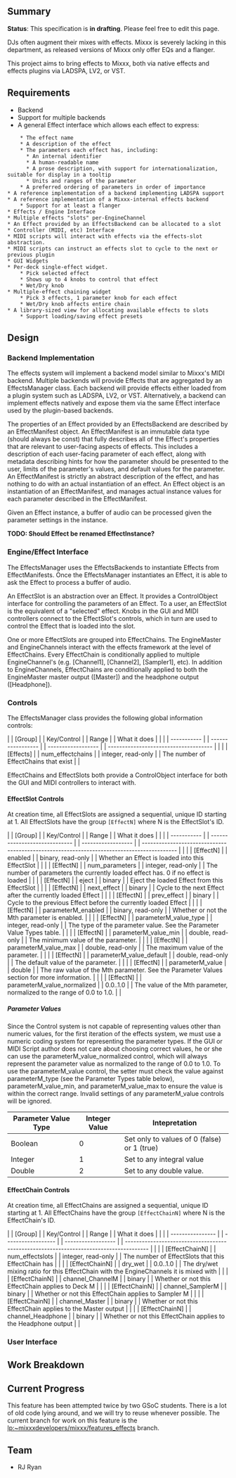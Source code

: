 ## Summary

**Status**: This specification is **in drafting**. Please feel free to
edit this page.

DJs often augment their mixes with effects. Mixxx is severely lacking in
this department, as released versions of Mixxx only offer EQs and a
flanger.

This project aims to bring effects to Mixxx, both via native effects and
effects plugins via LADSPA, LV2, or VST.

## Requirements

  - Backend
  - Support for multiple backends
  - A general Effect interface which allows each effect to express:

<!-- end list -->

``` 
    * The effect name
    * A description of the effect
    * The parameters each effect has, including:
      * An internal identifier
      * A human-readable name
      * A prose description, with support for internationalization, suitable for display in a tooltip
      * Units and ranges of the parameter
    * A preferred ordering of parameters in order of importance
* A reference implementation of a backend implementing LADSPA support
* A reference implementation of a Mixxx-internal effects backend
    * Support for at least a flanger
* Effects / Engine Interface
* Multiple effects "slots" per-EngineChannel
* An Effect provided by an EffectsBackend can be allocated to a slot
* Controller (MIDI, etc) Interface
* MIDI scripts will interact with effects via the effects-slot abstraction.
* MIDI scripts can instruct an effects slot to cycle to the next or previous plugin
* GUI Widgets
* Per-deck single-effect widget. 
    * Pick selected effect
    * Shows up to 4 knobs to control that effect
    * Wet/Dry knob
* Multiple-effect chaining widget
    * Pick 3 effects, 1 parameter knob for each effect
    * Wet/Dry knob affects entire chain 
* A library-sized view for allocating available effects to slots
    * Support loading/saving effect presets
```

## Design

### Backend Implementation

The effects system will implement a backend model similar to Mixxx's
MIDI backend. Multiple backends will provide Effects that are aggregated
by an EffectsManager class. Each backend will provide effects either
loaded from a plugin system such as LADSPA, LV2, or VST. Alternatively,
a backend can implement effects natively and expose them via the same
Effect interface used by the plugin-based backends.

The properties of an Effect provided by an EffectsBackend are described
by an EffectManifest object. An EffectManifest is an immutable data type
(should always be const) that fully describes all of the Effect's
properties that are relevant to user-facing aspects of effects. This
includes a description of each user-facing parameter of each effect,
along with metadata describing hints for how the parameter should be
presented to the user, limits of the parameter's values, and default
values for the parameter. An EffectManifest is strictly an abstract
description of the effect, and has nothing to do with an actual
instantiation of an effect. An Effect object is an instantiation of an
EffectManifest, and manages actual instance values for each parameter
described in the EffectManifest.

Given an Effect instance, a buffer of audio can be processed given the
parameter settings in the instance.

**TODO: Should Effect be renamed EffectInstance?**

### Engine/Effect Interface

The EffectsManager uses the EffectsBackends to instantiate Effects from
EffectManifests. Once the EffectsManager instantiates an Effect, it is
able to ask the Effect to process a buffer of audio.

An EffectSlot is an abstraction over an Effect. It provides a
ControlObject interface for controlling the parameters of an Effect. To
a user, an EffectSlot is the equivalent of a "selected" effect. Knobs in
the GUI and MIDI controllers connect to the EffectSlot's controls, which
in turn are used to control the Effect that is loaded into the slot.

One or more EffectSlots are grouped into EffectChains. The EngineMaster
and EngineChannels interact with the effects framework at the level of
EffectChains. Every EffectChain is conditionally applied to multiple
EngineChannel's (e.g. \[Channel1\], \[Channel2\], \[Sampler1\], etc). In
addition to EngineChannels, EffectChains are conditionally applied to
both the EngineMaster master output (\[Master\]) and the headphone
output (\[Headphone\]).

### Controls

The EffectsManager class provides the following global information
controls:

|  | \[Group\]   |  | Key/Control       |  | Range              |  | What it does                          |  |
|  | ----------- |  | ----------------- |  | ------------------ |  | ------------------------------------- |  |
|  | \[Effects\] |  | num\_effectchains |  | integer, read-only |  | The number of EffectChains that exist |  |

EffectChains and EffectSlots both provide a ControlObject interface for
both the GUI and MIDI controllers to interact with.

#### EffectSlot Controls

At creation time, all EffectSlots are assigned a sequential, unique ID
starting at 1. All EffectSlots have the group `[EffectN]` where N is the
EffectSlot's ID.

|  | \[Group\]   |  | Key/Control                   |  | Range              |  | What it does                                                                               |  |
|  | ----------- |  | ----------------------------- |  | ------------------ |  | ------------------------------------------------------------------------------------------ |  |
|  | \[EffectN\] |  | enabled                       |  | binary, read-only  |  | Whether an Effect is loaded into this EffectSlot                                           |  |
|  | \[EffectN\] |  | num\_parameters               |  | integer, read-only |  | The number of parameters the currently loaded effect has. 0 if no effect is loaded         |  |
|  | \[EffectN\] |  | eject                         |  | binary             |  | Eject the loaded Effect from this EffectSlot                                               |  |
|  | \[EffectN\] |  | next\_effect                  |  | binary             |  | Cycle to the next Effect after the currently loaded Effect                                 |  |
|  | \[EffectN\] |  | prev\_effect                  |  | binary             |  | Cycle to the previous Effect before the currently loaded Effect                            |  |
|  | \[EffectN\] |  | parameterM\_enabled           |  | binary, read-only  |  | Whether or not the Mth parameter is enabled.                                               |  |
|  | \[EffectN\] |  | parameterM\_value\_type       |  | integer, read-only |  | The type of the parameter value. See the Parameter Value Types table.                      |  |
|  | \[EffectN\] |  | parameterM\_value\_min        |  | double, read-only  |  | The minimum value of the parameter.                                                        |  |
|  | \[EffectN\] |  | parameterM\_value\_max        |  | double, read-only  |  | The maximum value of the parameter.                                                        |  |
|  | \[EffectN\] |  | parameterM\_value\_default    |  | double, read-only  |  | The default value of the parameter.                                                        |  |
|  | \[EffectN\] |  | parameterM\_value             |  | double             |  | The raw value of the Mth parameter. See the Parameter Values section for more information. |  |
|  | \[EffectN\] |  | parameterM\_value\_normalized |  | 0.0..1.0           |  | The value of the Mth parameter, normalized to the range of 0.0 to 1.0.                     |  |

##### Parameter Values

Since the Control system is not capable of representing values other
than numeric values, for the first iteration of the effects system, we
must use a numeric coding system for representing the parameter types.
If the GUI or MIDI Script author does not care about choosing correct
values, he or she can use the parameterM\_value\_normalized control,
which will always represent the parameter value as normalized to the
range of 0.0 to 1.0. To use the parameterM\_value control, the setter
must check the value against parameterM\_type (see the Parameter Types
table below), parameterM\_value\_min, and parameterM\_value\_max to
ensure the value is within the correct range. Invalid settings of any
parameterM\_value controls will be ignored.

| Parameter Value Type | Integer Value | Intepretation                               |
| -------------------- | ------------- | ------------------------------------------- |
| Boolean              | 0             | Set only to values of 0 (false) or 1 (true) |
| Integer              | 1             | Set to any integral value                   |
| Double               | 2             | Set to any double value.                    |

#### EffectChain Controls

At creation time, all EffectChains are assigned a sequential, unique ID
starting at 1. All EffectChains have the group `[EffectChainN]` where N
is the EffectChain's ID.

|  | \[Group\]        |  | Key/Control        |  | Range              |  | What it does                                                                           |  |
|  | ---------------- |  | ------------------ |  | ------------------ |  | -------------------------------------------------------------------------------------- |  |
|  | \[EffectChainN\] |  | num\_effectslots   |  | integer, read-only |  | The number of EffectSlots that this EffectChain has                                    |  |
|  | \[EffectChainN\] |  | dry\_wet           |  | 0.0..1.0           |  | The dry/wet mixing ratio for this EffectChain with the EngineChannels it is mixed with |  |
|  | \[EffectChainN\] |  | channel\_ChannelM  |  | binary             |  | Whether or not this EffectChain applies to Deck M                                      |  |
|  | \[EffectChainN\] |  | channel\_SamplerM  |  | binary             |  | Whether or not this EffectChain applies to Sampler M                                   |  |
|  | \[EffectChainN\] |  | channel\_Master    |  | binary             |  | Whether or not this EffectChain applies to the Master output                           |  |
|  | \[EffectChainN\] |  | channel\_Headphone |  | binary             |  | Whether or not this EffectChain applies to the Headphone output                        |  |

### User Interface

## Work Breakdown

## Current Progress

This feature has been attempted twice by two GSoC students. There is a
lot of old code lying around, and we will try to reuse whenever
possible. The current branch for work on this feature is the
[lp:\~mixxxdevelopers/mixxx/features\_effects](https://code.launchpad.net/~mixxxdevelopers/mixxx/features_effects)
branch.

## Team

  - RJ Ryan
